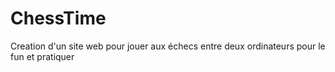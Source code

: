 # ChessTime
Creation d'un site web pour jouer aux échecs entre deux ordinateurs pour le fun et pratiquer
